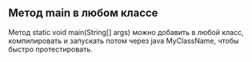 ## Метод main в любом классе

Метод static void main(String[] args) можно добавить в любой класс, компилировать и запускать потом через java MyClassName, чтобы быстро протестировать.